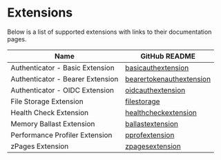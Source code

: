 # Extensions

Below is a list of supported extensions with links to their documentation pages.

| Name                             | GitHub README |
| -------------------------------- | ------------- |
| Authenticator - Basic Extension  | [basicauthextension](https://github.com/open-telemetry/opentelemetry-collector-contrib/blob/v0.88.0/extension/basicauthextension/README.md) |
| Authenticator - Bearer Extension | [bearertokenauthextension](https://github.com/open-telemetry/opentelemetry-collector-contrib/blob/v0.88.0/extension/bearertokenauthextension/README.md) |
| Authenticator - OIDC Extension   | [oidcauthextension](https://github.com/open-telemetry/opentelemetry-collector-contrib/blob/v0.88.0/extension/oidcauthextension/README.md) |
| File Storage Extension           | [filestorage](https://github.com/open-telemetry/opentelemetry-collector-contrib/blob/v0.88.0/extension/storage/filestorage/README.md) |
| Health Check Extension           | [healthcheckextension](https://github.com/open-telemetry/opentelemetry-collector-contrib/blob/v0.88.0/extension/healthcheckextension/README.md) |
| Memory Ballast Extension         | [ballastextension](https://github.com/open-telemetry/opentelemetry-collector/blob/v0.88.0/extension/ballastextension/README.md) |
| Performance Profiler Extension   | [pprofextension](https://github.com/open-telemetry/opentelemetry-collector-contrib/blob/v0.88.0/extension/pprofextension/README.md) |
| zPages Extension                 | [zpagesextension](https://github.com/open-telemetry/opentelemetry-collector/blob/v0.88.0/extension/zpagesextension/README.md) |
